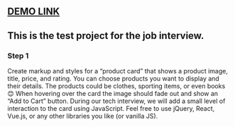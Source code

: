 ## [DEMO LINK](https://prod-card.vercel.app/)

## This is the test project for the job interview.

### Step 1
Create markup and styles for a “product card” that shows a product image, title, price, and rating. You can choose products you want to display and their details. The products could be clothes, sporting items, or even books 😊
When hovering over the card the image should fade out and show an “Add to Cart” button.
During our tech interview, we will add a small level of interaction to the card using JavaScript. Feel free to use jQuery, React, Vue.js, or any other libraries you like (or vanilla JS).